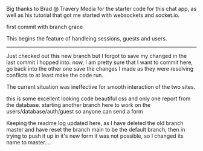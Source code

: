 
Big thanks to Brad @ Travery Media for the starter code for this chat app, as well 
as his tutorial that got me started with websockets and socket.io.

first commit with branch grace


This begins the feature of handleing sessions, guests and users.



****
Just checked out this new branch but I forgot to save my changed in the last 
commit I hopped into. now, I am pretty sure that I want to commit here, go back 
into the other one save the changes I made as they were resolving conflicts 
to at least make the code run. 

The current situation was ineffective for smooth interaction of the two sites.


this is some excellent looking code beautiful css and only one report from the database.
starting another branch here to work on the users/database/auth/guest so anyone can send a form

Keeping the readme log updated here, as I have deleted the old branch master and have reset the branch main to be the default branch, then in trying to push it up in it's new form it was not possible, so I changed its name to master....
